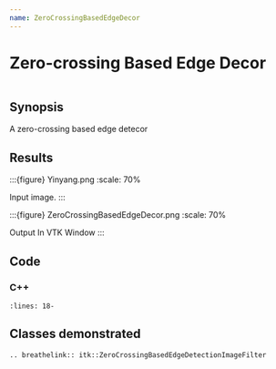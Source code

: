 ```yaml
---
name: ZeroCrossingBasedEdgeDecor
---
```


# Zero-crossing Based Edge Decor

```{index} single: ZeroCrossingBasedEdgeDetectionImageFilter
```

## Synopsis

A zero-crossing based edge detecor

## Results

:::{figure} Yinyang.png
:scale: 70%

Input image.
:::

:::{figure} ZeroCrossingBasedEdgeDecor.png
:scale: 70%

Output In VTK Window
:::

## Code

### C++

```{literalinclude} Code.cxx
:lines: 18-
```

## Classes demonstrated

```{eval-rst}
.. breathelink:: itk::ZeroCrossingBasedEdgeDetectionImageFilter
```
